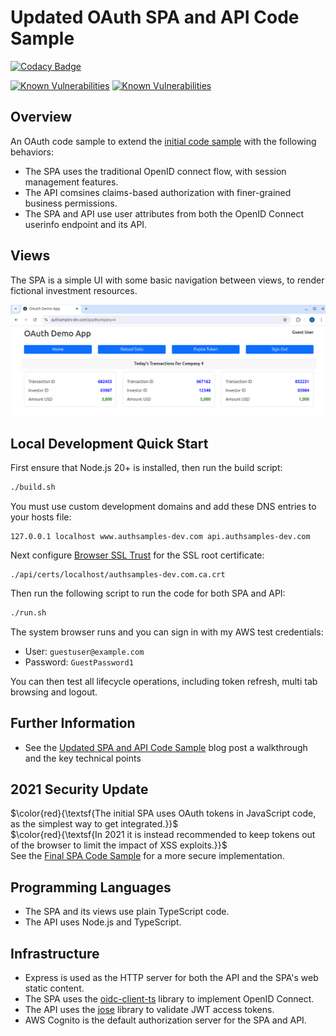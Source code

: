 # Updated OAuth SPA and API Code Sample

[![Codacy Badge](https://api.codacy.com/project/badge/Grade/fe321819b81b49d48ff4597210ac582c)](https://app.codacy.com/gh/gary-archer/oauth.websample2?utm_source=github.com&utm_medium=referral&utm_content=gary-archer/oauth.websample2&utm_campaign=Badge_Grade)

[![Known Vulnerabilities](https://snyk.io/test/github/gary-archer/oauth.websample2/badge.svg?targetFile=spa/package.json)](https://snyk.io/test/github/gary-archer/oauth.websample2?targetFile=spa/package.json)
[![Known Vulnerabilities](https://snyk.io/test/github/gary-archer/oauth.websample2/badge.svg?targetFile=api/package.json)](https://snyk.io/test/github/gary-archer/oauth.websample2?targetFile=api/package.json)

## Overview

An OAuth code sample to extend the [initial code sample](https://github.com/gary-archer/oauth.websample1) with the following behaviors:

- The SPA uses the traditional OpenID connect flow, with session management features.
- The API comsines claims-based authorization with finer-grained business permissions.
- The SPA and API use user attributes from both the OpenID Connect userinfo endpoint and its API.

## Views

The SPA is a simple UI with some basic navigation between views, to render fictional investment resources.

![SPA Views](./images/views.png)

## Local Development Quick Start

First ensure that Node.js 20+ is installed, then run the build script:

```bash
./build.sh
```

You must use custom development domains and add these DNS entries to your hosts file:

```
127.0.0.1 localhost www.authsamples-dev.com api.authsamples-dev.com
```

Next configure [Browser SSL Trust](https://apisandclients.com/posts/developer-ssl-setup) for the SSL root certificate:

```
./api/certs/localhost/authsamples-dev.com.ca.crt
```

Then run the following script to run the code for both SPA and API:

```bash
./run.sh
```

The system browser runs and you can sign in with my AWS test credentials:

- User: `guestuser@example.com`
- Password: `GuestPassword1`

You can then test all lifecycle operations, including token refresh, multi tab browsing and logout.

## Further Information

* See the [Updated SPA and API Code Sample](https://apisandclients.com/posts/improved-spa-code-sample-overview) blog post a walkthrough and the key technical points

## 2021 Security Update

$\color{red}{\textsf{The initial SPA uses OAuth tokens in JavaScript code, as the simplest way to get integrated.}}$\
$\color{red}{\textsf{In 2021 it is instead recommended to keep tokens out of the browser to limit the impact of XSS exploits.}}$\
See the [Final SPA Code Sample](https://github.com/gary-archer/oauth.websample.final) for a more secure implementation.

## Programming Languages

* The SPA and its views use plain TypeScript code.
* The API uses Node.js and TypeScript.

## Infrastructure

* Express is used as the HTTP server for both the API and the SPA's web static content.
* The SPA uses the [oidc-client-ts](https://github.com/authts/oidc-client-ts) library to implement OpenID Connect.
* The API uses the [jose](https://github.com/panva/jose) library to validate JWT access tokens.
* AWS Cognito is the default authorization server for the SPA and API.
